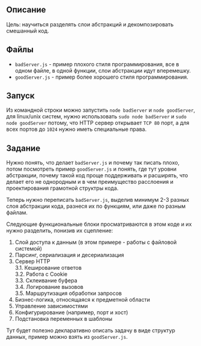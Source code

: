 ## Описание

Цель: научиться разделять слои абстракций и декомпозировать смешанный код.

## Файлы

* `badServer.js` - пример плохого стиля программирования, все в одном файле,
в одной функции, слои абстракции идут вперемешку.
* `goodServer.js` - пример более хорошего стиля программирования.

## Запуск

Из командной строки можно запустить `node badServer` и `node goodServer`,
для linux/unix систем, нужно использовать `sudo node badServer` и
`sudo node goodServer` потому, что HTTP сервер открывает `TCP 80` порт,
а для всех портов до `1024` нужно иметь специальные права.

## Задание

Нужно понять, что делает `badServer.js` и почему так писать плохо, потом
посмотреть пример `goodServer.js` и понять, где тут уровни абстракции, почему
такой код проще поддерживать и расширять, что делает его не однородным и в чем
преимущество расслоения и проектирования грамотной структры кода.

Теперь нужно переписать `badServer.js`, выделив минимум 2-3 разных слоя
абстракции кода, разнеся их по функциям, или даже по разным файлам.

Следующие функциональные блоки просматриваются в этом коде и их нужно
разделить, понизив их сцепление:

1. Слой доступа к данным (в этом примере - работы с файловой системой)  
2. Парсинг, сериализация и десериализация  
3. Сервер HTTP  
  3.1. Кеширование ответов  
  3.2. Работа с Cookie  
  3.3. Склеивание буфера  
  3.4. Логирование вызовов  
  3.5. Маршрутизация обработки запросов  
4. Бизнес-логика, относящаяся к предметной области  
5. Управление зависимостями  
6. Конфигурирование (например, порт и хост)  
7. Подстановка переменных в шаблоны  

Тут будет полезно декларативно описать задачу в виде структур данных, пример
можно взять из `goodServer.js`.
